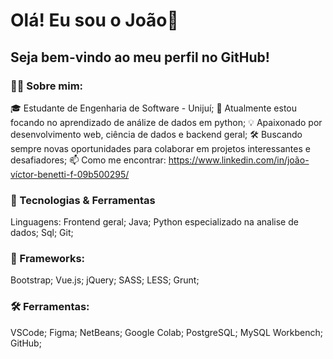 # Olá! Eu sou o João👋
## Seja bem-vindo ao meu perfil no GitHub!

### 🧑‍💻 Sobre mim:
🎓 Estudante de Engenharia de Software - Unijuí;
🌱 Atualmente estou focando no aprendizado de análize de dados em python;
💡 Apaixonado por desenvolvimento web, ciência de dados e backend geral;
🛠️ Buscando sempre novas oportunidades para colaborar em projetos interessantes e desafiadores;
📫 Como me encontrar: https://www.linkedin.com/in/joão-víctor-benetti-f-09b500295/

### 🔧 Tecnologias & Ferramentas
Linguagens:
Frontend geral;
Java;
Python especializado na analise de dados;
Sql;
Git;

### 🧩 Frameworks:
Bootstrap;
Vue.js;
jQuery;
SASS;
LESS;
Grunt;

### 🛠️ Ferramentas:
VSCode;
Figma;
NetBeans;
Google Colab;
PostgreSQL;
MySQL Workbench;
GitHub;
